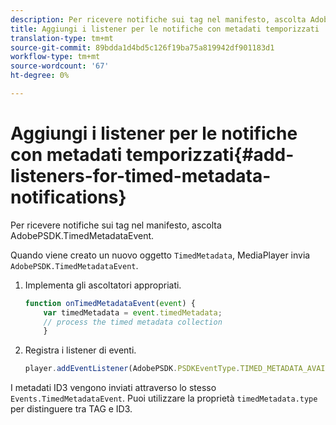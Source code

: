 ```yaml
---
description: Per ricevere notifiche sui tag nel manifesto, ascolta AdobePSDK.TimedMetadataEvent.
title: Aggiungi i listener per le notifiche con metadati temporizzati
translation-type: tm+mt
source-git-commit: 89bdda1d4bd5c126f19ba75a819942df901183d1
workflow-type: tm+mt
source-wordcount: '67'
ht-degree: 0%

---
```



# Aggiungi i listener per le notifiche con metadati temporizzati{#add-listeners-for-timed-metadata-notifications}

Per ricevere notifiche sui tag nel manifesto, ascolta AdobePSDK.TimedMetadataEvent.

Quando viene creato un nuovo oggetto `TimedMetadata`, MediaPlayer invia `AdobePSDK.TimedMetadataEvent`.

1. Implementa gli ascoltatori appropriati.

   ```js
   function onTimedMetadataEvent(event) { 
       var timedMetadata = event.timedMetadata; 
       // process the timed metadata collection 
       } 
   ```

1. Registra i listener di eventi.

   ```js
   player.addEventListener(AdobePSDK.PSDKEventType.TIMED_METADATA_AVAILABLE, onTimedMetadataEvent);
   ```

I metadati ID3 vengono inviati attraverso lo stesso `Events.TimedMetadataEvent`. Puoi utilizzare la proprietà `timedMetadata.type` per distinguere tra TAG e ID3.

